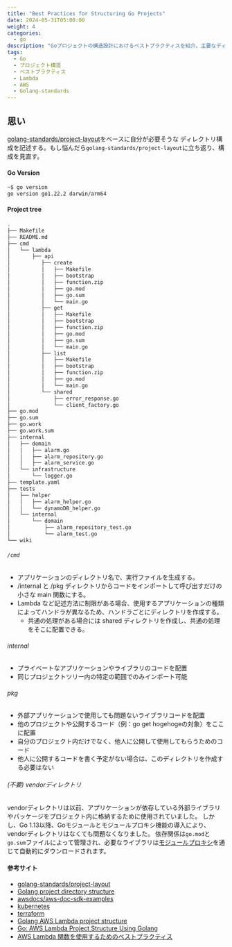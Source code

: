 ```yaml
---
title: "Best Practices for Structuring Go Projects"
date: 2024-05-31T05:00:00
weight: 4
categories:
  - go
description: "Goプロジェクトの構造設計におけるベストプラクティスを紹介。主要なディレクトリの役割や推奨されるレイアウトを解説します。"
tags:
  - Go
  - プロジェクト構造
  - ベストプラクティス
  - Lambda
  - AWS
  - Golang-standards
---
```


## 思い

[golang-standards/project-layout](https://github.com/golang-standards/project-layout/blob/master/README_ja.md)をベースに自分が必要そうな
ディレクトリ構成を記述する。もし悩んだら`golang-standards/project-layout`に立ち返り、構成を見直す。

#### Go Version

```bash
~$ go version
go version go1.22.2 darwin/arm64
```

#### Project tree

```bash
.
├── Makefile
├── README.md
├── cmd
│   └── lambda
│       ├── api
│          ├── create
│          │   ├── Makefile
│          │   ├── bootstrap
│          │   ├── function.zip
│          │   ├── go.mod
│          │   ├── go.sum
│          │   └── main.go
│          ├── get
│          │   ├── Makefile
│          │   ├── bootstrap
│          │   ├── function.zip
│          │   ├── go.mod
│          │   ├── go.sum
│          │   └── main.go
│          ├── list
│          │   ├── Makefile
│          │   ├── bootstrap
│          │   ├── function.zip
│          │   ├── go.mod
│          │   └── main.go
│          └── shared
│              ├── error_response.go
│              └── client_factory.go
├── go.mod
├── go.sum
├── go.work
├── go.work.sum
├── internal
│   ├── domain
│   │   ├── alarm.go
│   │   ├── alarm_repository.go
│   │   ├── alarm_service.go
│   └── infrastructure
│       └── logger.go
├── template.yaml
├── tests
│   ├── helper
│   │   ├── alarm_helper.go
│   │   └── dynamoDB_helper.go
│   └── internal
│       └── domain
│           ├── alarm_repository_test.go
│           └── alarm_test.go
└── wiki
```

###### `/cmd`

- アプリケーションのディレクトリ名で、実行ファイルを生成する。
- /internal と /pkg ディレクトリからコードをインポートして呼び出すだけの小さな main 関数にする。
- Lambda など記述方法に制限がある場合、使用するアプリケーションの種類によってハンドラが異なるため、ハンドラごとにディレクトリを作成する。
  - 共通の処理がある場合には shared ディレクトリを作成し、共通の処理をそこに配置できる。

###### internal

- プライベートなアプリケーションやライブラリのコードを配置
- 同じプロジェクトツリー内の特定の範囲でのみインポート可能

###### pkg

- 外部アプリケーションで使用しても問題ないライブラリコードを配置
- 他のプロジェクトや公開するコード（例：go get hogehogeの対象）をここに配置
- 自分のプロジェクト内だけでなく、他人に公開して使用してもらうためのコード
- 他人に公開するコードを書く予定がない場合は、このディレクトリを作成する必要はない

###### (不要) vendorディレクトリ

vendorディレクトリは以前、アプリケーションが依存している外部ライブラリやパッケージをプロジェクト内に格納するために使用されていました。
しかし、Go 1.13以降、Goモジュールとモジュールプロキシ機能の導入により、vendorディレクトリはなくても問題なくなりました。
依存関係は`go.mod`と`go.sum`ファイルによって管理され、必要なライブラリは[モジュールプロキシ](https://proxy.golang.org)を通じて自動的にダウンロードされます。

#### 参考サイト

- [golang-standards/project-layout](https://github.com/golang-standards/project-layout/blob/master/README_ja.md)
- [Golang project directory structure](https://stackoverflow.com/questions/46646559/golang-project-directory-structure)
- [awsdocs/aws-doc-sdk-examples](https://github.com/awsdocs/aws-doc-sdk-examples/tree/main/gov2)
- [kubernetes](https://github.com/kubernetes/kubernetes)
- [terraform](https://github.com/hashicorp/terraform)
- [Golang AWS Lambda project structure](https://how.wtf/golang-aws-lambda-project-structure.html)
- [Go: AWS Lambda Project Structure Using Golang](https://medium.com/dm03514-tech-blog/go-aws-lambda-project-structure-using-golang-98b6c0a5339d)
- [AWS Lambda 関数を使用するためのベストプラクティス](https://docs.aws.amazon.com/ja_jp/lambda/latest/dg/best-practices.html)
